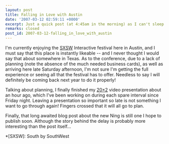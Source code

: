 ```yaml
---
layout: post
title: Falling in Love with Austin
date: '2007-03-12 02:59:11 +0000'
excerpt: Just a quick post (at 4:45am in the morning) as I can't sleep due to anxiety about this evenings 20x2 performance.
remarks: closed
post_id: 2007-03-12-falling_in_love_with_austin
---
```

I'm currently enjoying the [SXSW][1] Interactive festival here in Austin, and I must say that this place is instantly likeable -- and I never thought I would say that about somewhere in Texas. As to the conference, due to a lack of planning (note the absence of the much needed business cards), as well as arriving here late Saturday afternoon, I'm not sure I'm getting the full experience or seeing all that the festival has to offer. Needless to say I will definitely be coming back next year to do it properly!

Talking about planning, I finally finished my [20×2][2] video presentation about an hour ago, which I've been working on during each spare interval since Friday night. Leaving a presentation so important so late is not something I want to go through again! Fingers crossed that it will all go to plan.

Finally, that long awaited blog post about the new Ning is still one I hope to publish soon. Although the story behind the delay is probably more interesting than the post itself...

[1]: http://2007.sxsw.com/
[2]: http://20x2.org/

*[SXSW]: South by SouthWest